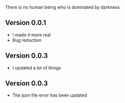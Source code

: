 There is no human being who is dominated by darkness

## Version 0.0.1
* I made it more real
* Bug reduction

## Version 0.0.3
* I updated a lot of things

## Version 0.0.3
* The json file error has been updated